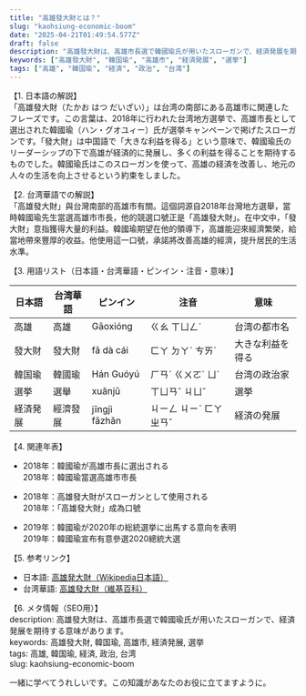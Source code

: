 ```yaml
---
title: "高雄發大財とは？"
slug: "kaohsiung-economic-boom"
date: "2025-04-21T01:49:54.577Z"
draft: false
description: "高雄發大財は、高雄市長選で韓國瑜氏が用いたスローガンで、経済発展を期待する意味があります。"
keywords: ["高雄發大財", "韓国瑜", "高雄市", "経済発展", "選挙"]
tags: ["高雄", "韓国瑜", "経済", "政治", "台湾"]
---
```


【1. 日本語の解説】  
「高雄發大財（たかお はつ だいざい）」は台湾の南部にある高雄市に関連したフレーズです。この言葉は、2018年に行われた台湾地方選挙で、高雄市長として選出された韓國瑜（ハン・グオユィー）氏が選挙キャンペーンで掲げたスローガンです。「發大財」は中国語で「大きな利益を得る」という意味で、韓國瑜氏のリーダーシップの下で高雄が経済的に発展し、多くの利益を得ることを期待するものでした。韓國瑜氏はこのスローガンを使って、高雄の経済を改善し、地元の人々の生活を向上させるという約束をしました。

【2. 台湾華語での解説】  
「高雄發大財」與台灣南部的高雄市有關。這個詞源自2018年台灣地方選舉，當時韓國瑜先生當選高雄市市長，他的競選口號正是「高雄發大財」。在中文中，「發大財」意指獲得大量的利益。韓國瑜期望在他的領導下，高雄能迎來經濟繁榮，給當地帶來豐厚的收益。他使用這一口號，承諾將改善高雄的經濟，提升居民的生活水準。

【3. 用語リスト（日本語・台湾華語・ピンイン・注音・意味）】  

| 日本語       | 台湾華語      | ピンイン       | 注音       | 意味                         |
|--------------|---------------|----------------|------------|------------------------------|
| 高雄         | 高雄          | Gāoxióng       | ㄍㄠ ㄒㄩㄥˊ | 台湾の都市名                 |
| 發大財       | 發大財        | fā dà cái      | ㄈㄚ ㄉㄚˋ ㄘㄞˊ | 大きな利益を得る             |
| 韓国瑜       | 韓國瑜        | Hán Guóyú      | ㄏㄢˊ ㄍㄨㄛˊ ㄩˊ | 台湾の政治家                 |
| 選挙         | 選舉          | xuǎnjǔ         | ㄒㄩㄢˇ ㄐㄩˇ | 選挙                           |
| 経済発展     | 經濟發展      | jīngjì fāzhǎn  | ㄐㄧㄥ ㄐㄧˋ ㄈㄚ ㄓㄢˇ | 経済の発展                  |

【4. 関連年表】  

- 2018年：韓國瑜が高雄市長に選出される  
  2018年：韓國瑜當選高雄市市長  

- 2018年：高雄發大財がスローガンとして使用される  
  2018年：「高雄發大財」成為口號  

- 2019年：韓國瑜が2020年の総統選挙に出馬する意向を表明  
  2019年：韓國瑜宣布有意參選2020總統大選  

【5. 参考リンク】  

- 日本語: [高雄発大財（Wikipedia日本語）](https://ja.wikipedia.org/wiki/%E9%AB%98%E9%9B%84%E7%99%BC%E5%A4%A7%E8%B2%A1)
- 台湾華語: [高雄發大財（維基百科）](https://zh.wikipedia.org/wiki/%E9%AB%98%E9%9B%84%E7%99%BC%E5%A4%A7%E8%B2%A1)

【6. メタ情報（SEO用）】  
description: 高雄發大財は、高雄市長選で韓國瑜氏が用いたスローガンで、経済発展を期待する意味があります。  
keywords: 高雄發大財, 韓国瑜, 高雄市, 経済発展, 選挙  
tags: 高雄, 韓国瑜, 経済, 政治, 台湾  
slug: kaohsiung-economic-boom  

一緒に学べてうれしいです。この知識があなたのお役に立てますように。